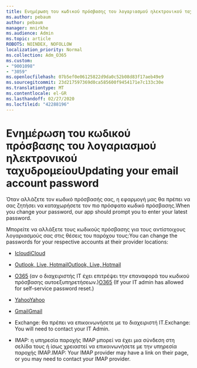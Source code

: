 ```yaml
---
title: Ενημέρωση του κωδικού πρόσβασης του λογαριασμού ηλεκτρονικού ταχυδρομείου
ms.author: pebaum
author: pebaum
manager: mnirkhe
ms.audience: Admin
ms.topic: article
ROBOTS: NOINDEX, NOFOLLOW
localization_priority: Normal
ms.collection: Adm_O365
ms.custom:
- "9001098"
- "3059"
ms.openlocfilehash: 07b5ef0e06125822d9da0c52b08d83f17aeb49e9
ms.sourcegitcommit: 23d217597369d0ca585600f9454171e7c133c30e
ms.translationtype: MT
ms.contentlocale: el-GR
ms.lasthandoff: 02/27/2020
ms.locfileid: "42288196"
---
```

# <a name="updating-your-email-account-password"></a><span data-ttu-id="4b68f-102">Ενημέρωση του κωδικού πρόσβασης του λογαριασμού ηλεκτρονικού ταχυδρομείου</span><span class="sxs-lookup"><span data-stu-id="4b68f-102">Updating your email account password</span></span>

<span data-ttu-id="4b68f-103">Όταν αλλάζετε τον κωδικό πρόσβασής σας, η εφαρμογή μας θα πρέπει να σας ζητήσει να καταχωρήσετε τον πιο πρόσφατο κωδικό πρόσβασης.</span><span class="sxs-lookup"><span data-stu-id="4b68f-103">When you change your password, our app should prompt you to enter your latest password.</span></span>

<span data-ttu-id="4b68f-104">Μπορείτε να αλλάξετε τους κωδικούς πρόσβασης για τους αντίστοιχους λογαριασμούς σας στις θέσεις του παρόχου τους:</span><span class="sxs-lookup"><span data-stu-id="4b68f-104">You can change the passwords for your respective accounts at their provider locations:</span></span>

- [<span data-ttu-id="4b68f-105">Icloud</span><span class="sxs-lookup"><span data-stu-id="4b68f-105">iCloud</span></span>](https://support.apple.com/HT201487)

- [<span data-ttu-id="4b68f-106">Outlook, Live, Hotmail</span><span class="sxs-lookup"><span data-stu-id="4b68f-106">Outlook, Live, Hotmail</span></span>](https://account.live.com/password/reset)

- <span data-ttu-id="4b68f-107">[O365](https://passwordreset.microsoftonline.com) (αν ο διαχειριστής IT έχει επιτρέψει την επαναφορά του κωδικού πρόσβασης αυτοεξυπηρετήσεων.)</span><span class="sxs-lookup"><span data-stu-id="4b68f-107">[O365](https://passwordreset.microsoftonline.com) (If your IT admin has allowed for self-service password reset.)</span></span>

- [<span data-ttu-id="4b68f-108">Yahoo</span><span class="sxs-lookup"><span data-stu-id="4b68f-108">Yahoo</span></span>](https://login.yahoo.com/account/challenge/username?done=https%3A%2F%2Fwww.yahoo.com%2F&authMechanism=secondary&chllngnm=base&sessionIndex=QQ--)

- [<span data-ttu-id="4b68f-109">Gmail</span><span class="sxs-lookup"><span data-stu-id="4b68f-109">Gmail</span></span>](https://support.google.com/mail/answer/41078?co=GENIE.Platform%3DDesktop&hl=en)

- <span data-ttu-id="4b68f-110">Exchange: θα πρέπει να επικοινωνήσετε με το διαχειριστή IT.</span><span class="sxs-lookup"><span data-stu-id="4b68f-110">Exchange: You will need to contact your IT Admin.</span></span>

- <span data-ttu-id="4b68f-111">IMAP: η υπηρεσία παροχής IMAP μπορεί να έχει μια σύνδεση στη σελίδα τους ή ίσως χρειαστεί να επικοινωνήσετε με την υπηρεσία παροχής IMAP.</span><span class="sxs-lookup"><span data-stu-id="4b68f-111">IMAP: Your IMAP provider may have a link on their page, or you may need to contact your IMAP provider.</span></span>
